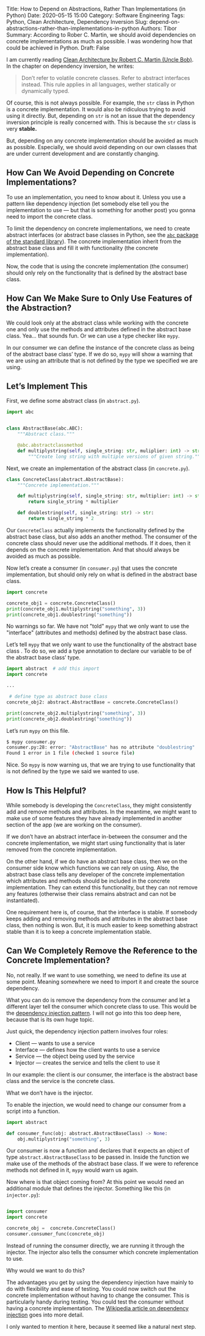 Title: How to Depend on Abstractions, Rather Than Implementations (in Python)
Date: 2020-05-15 15:00
Category: Software Engineering
Tags: Python, Clean Architecture, Dependency Inversion
Slug: depend-on-abstractions-rather-than-implementations-in-python
Authors: Tibor
Summary: According to Rober C. Martin, we should avoid dependencies on concrete implementations as much as possible. I was wondering how that could be achieved in Python.
Draft: False

I am currently reading [Clean Architecture by Robert C. Martin (Uncle Bob)](https://www.amazon.com/Clean-Architecture-Craftsmans-Software-Structure-ebook-dp-B075LRM681/dp/B075LRM681/ref=mt_kindle?_encoding=UTF8&me=&qid=). In the chapter on dependency inversion, he writes:
> Don’t refer to volatile concrete classes. Refer to abstract interfaces instead. This rule applies in all languages, wether statically or dynamically typed.

Of course, this is not always possible. For example, the `str` class in Python is a concrete implementation. It would also be ridiculous trying to avoid using it directly. But, depending on `str` is not an issue that the dependency inversion principle is really concerned with. This is because the `str` class is very **stable.**

But, depending on any concrete implementation should be avoided as much as possible. Especially, we should avoid depending on our own classes that are under current development and are constantly changing.

## How Can We Avoid Depending on Concrete Implementations?

To use an implementation, you need to know about it. Unless you use a pattern like dependency injection (let somebody else tell you the implementation to use — but that is something for another post) you gonna need to import the concrete class.

To limit the dependency on concrete implementations, we need to create abstract interfaces (or abstract base classes in Python, see the [`abc` package of the standard library](https://pymotw.com/3/abc/)). The concrete implementation inherit from the abstract base class and fill it with functionality (the concrete implementation).

Now, the code that is using the concrete implementation (the consumer) should only rely on the functionality that is defined by the abstract base class.

## How Can We Make Sure to Only Use Features of the Abstraction?

We could look only at the abstract class while working with the concrete one and only use the methods and attributes defined in the abstract base class. Yea… that sounds fun. Or we can use a type checker like `mypy`.

In our consumer we can define the instance of the concrete class as being of the abstract base class’ type. If we do so, `mypy` will show a warning that we are using an attribute that is not defined by the type we specified we are using.

## Let’s Implement This

First, we define some abstract class (in `abstract.py`).
```python
import abc


class AbstractBase(abc.ABC):
    """Abstract class."""

    @abc.abstractclassmethod
    def multiplystring(self, single_string: str, muliplier: int) -> str:
        """Create long string with multiple versions of given string."""

```

Next, we create an implementation of the abstract class (in `concrete.py`).
```python
class ConcreteClass(abstract.AbstractBase):
    """Concrete implementation."""

    def multiplystring(self, single_string: str, multiplier: int) -> str:
        return single_string * multiplier

    def doublestring(self, single_string: str) -> str:
        return single_string * 2
```

Our `ConcreteClass` actually implements the functionality defined by the abstract base class, but also adds an another method. The consumer of the concrete class should never use the additional methods. If it does, then it depends on the concrete implementation. And that should always be avoided as much as possible.

Now let’s create a consumer (in `consumer.py`) that uses the concrete implementation, but should only rely on what is defined in the abstract base class.
```python
import concrete

concrete_obj1 = concrete.ConcreteClass()
print(concrete_obj1.multiplystring("something", 3))
print(concrete_obj1.doublestring("something"))

```

No warnings so far. We have not "told" `mypy` that we only want to use the
"interface" (attributes and methods) defined by the abstract base class.

Let’s tell `mypy` that we only want to use the functionality of the abstract base class .  To do so, we add a type annotation to declare our variable to be of the abstract base class’ type.
```python
import abstract  # add this import
import concrete

...

 # define type as abstract base class
concrete_obj2: abstract.AbstractBase = concrete.ConcreteClass()

print(concrete_obj2.multiplystring("something", 3))
print(concrete_obj2.doublestring("something"))
```

Let’s run `mypy` on this file.
```sh
$ mypy consumer.py
consumer.py:28: error: "AbstractBase" has no attribute "doublestring"
Found 1 error in 1 file (checked 1 source file)
```

Nice. So `mypy` is now warning us, that we are trying to use functionality that is not defined by the type we said we wanted to use.

## How Is This Helpful?

While somebody is developing the `ConcreteClass`, they might consistently add and remove methods and attributes. In the meantime, we might want to make use of some features they have already implemented in another section of the app (we are working on the consumer).

If we don’t have an abstract interface in-between the consumer and the concrete implementation, we might start using functionality that is later removed from the concrete implementation.

On the other hand, if we do have an abstract base class, then we on the consumer side know which functions we can rely on using. Also, the abstract base class tells any developer of the concrete implementation which attributes and methods should be included in the concrete implementation. They can extend this functionality, but they can not remove any features (otherwise their class remains abstract and can not be instantiated).

One requirement here is, of course, that the interface is stable. If somebody keeps adding and removing methods and attributes in the abstract base class, then nothing is won. But, it is much easier to keep something abstract stable than it is to keep a concrete implementation stable.

## Can We Completely Remove the Reference to the Concrete Implementation?

No, not really. If we want to use something, we need to define its use at some point. Meaning somewhere we need to import it and create the source dependency.

What you can do is remove the dependency from the consumer and let a different layer tell the consumer which concrete class to use. This would be the [dependency injection pattern](https://en.wikipedia.org/wiki/Dependency_injection). I will not go into this too deep here, because that is its own huge topic.

Just quick, the dependency injection pattern involves four roles:

* Client — wants to use a service
* Interface — defines how the client wants to use a service
* Service — the object being used by the service
* Injector — creates the service and tells the client to use it

In our example: the client is our consumer, the interface is the abstract base class and the service is the concrete class.

What we don’t have is the injector.

To enable the injection, we would need to change our consumer from a script into a function.
```python
import abstract

def consumer_func(obj: abstract.AbstractBaseClass) -> None:
    obj.multiplystring("something", 3)
```

Our consumer is now a function and declares that it expects an object of type `abstract.AbstractBaseClass` to be passed in. Inside the function we make use of the methods of the abstract base class. If we were to reference methods not defined in it, `mypy` would warn us again.

Now where is that object coming from? At this point we would need an additional module that defines the injector. Something like this (in `injector.py`):
```python

import consumer
import concrete

concrete_obj =  concrete.ConcreteClass()
consumer.consumer_func(concrete_obj)

```

Instead of running the consumer directly, we are running it through the injector. The injector also tells the consumer which concrete implementation to use.

Why would we want to do this?

The advantages you get by using the dependency injection have mainly to do with flexibility and ease of testing. You could now switch out the concrete implementation without having to change the consumer. This is particularly handy during testing. You could test the consumer without having a concrete implementation. The [Wikipedia article on dependency injection](https://en.wikipedia.org/wiki/Dependency_injection) goes into more detail.

I only wanted to mention it here, because it seemed like a natural next step.